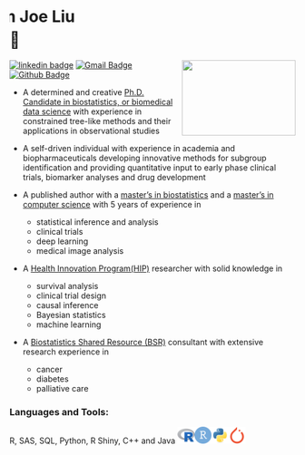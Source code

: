 <h1><marquee behavior="scroll" direction="right">Hey there, I'm Joe Liu</marquee>👋</h1><img align="right" width="200" height="133" src="https://biostat.wiscweb.wisc.edu/wp-content/uploads/sites/1008/2020/10/Joe-Liu-600x400.png">

[![linkedin badge](https://github.com/gauravghongde/social-icons/blob/master/SVG/Color/LinkedIN.svg)](https://www.linkedin.com/in/yingzhouliu)
[![Gmail Badge](https://github.com/gauravghongde/social-icons/blob/master/SVG/Color/Gmail.svg)](mailto:yingzhou6666@gmail.com)
[![Github Badge](https://github.com/gauravghongde/social-icons/blob/master/SVG/Color/Github.svg)](https://github.com/yzliu1995)

- A determined and creative <a  href="https://biostat.wiscweb.wisc.edu">Ph.D. Candidate in biostatistics, or biomedical data science</a> with experience in constrained tree-like methods and their applications in observational studies

- A self-driven individual with experience in academia and biopharmaceuticals developing innovative methods for subgroup identification and providing quantitative input to early phase clinical trials, biomarker analyses and drug development

- A published author with a <a  href="https://biostat.duke.edu/education-and-training/master-biostatistics">master’s in biostatistics</a> and a <a  href="https://www.cs.wisc.edu/our-graduate-degrees-programs/">master’s in computer science</a> with 5 years of experience in       
  - statistical inference and analysis
  - clinical trials
  - deep learning
  - medical image analysis
  
- A <a  href="https://hip.wisc.edu">Health Innovation Program(HIP)</a> researcher with solid knowledge in 
  - survival analysis
  - clinical trial design
  - causal inference
  - Bayesian statistics
  - machine learning
  
- A <a  href="https://cancer.wisc.edu/research/resources/bsr/">Biostatistics Shared Resource (BSR)</a> consultant with extensive research experience in 
  - cancer
  - diabetes
  - palliative care

<h3 align="left">Languages and Tools:</h3>
R, SAS, SQL, Python, R Shiny, C++ and Java
<img src="https://github.com/devicons/devicon/blob/master/icons/r/r-original.svg", width = "30px"><img src="https://github.com/devicons/devicon/blob/master/icons/rstudio/rstudio-original.svg", width = "30px"><img src="https://github.com/devicons/devicon/blob/master/icons/python/python-original.svg", width = "30px"><img src="https://github.com/devicons/devicon/blob/master/icons/pytorch/pytorch-original.svg", width = "30px">
